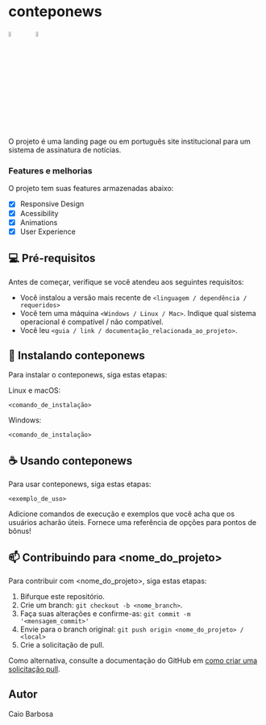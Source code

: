 # conteponews

<img src="https://user-images.githubusercontent.com/54036407/163222010-5e079dc6-e8b3-484c-9d88-7a552de2b2ca.png" style="height: 5%; width: 10%;" alt="image of the project imagem">

<img src="https://user-images.githubusercontent.com/54036407/163222010-5e079dc6-e8b3-484c-9d88-7a552de2b2ca.png" style="height: 5%; width: 10%;" alt="image of the project">


O projeto é uma landing page ou em português site institucional para um sistema de assinatura de notícias.

### Features e melhorias

O projeto tem suas features armazenadas abaixo:

- [x] Responsive Design
- [x] Acessibility
- [x] Animations
- [x] User Experience

## 💻 Pré-requisitos

Antes de começar, verifique se você atendeu aos seguintes requisitos:
<!---Estes são apenas requisitos de exemplo. Adicionar, duplicar ou remover conforme necessário--->
* Você instalou a versão mais recente de `<linguagem / dependência / requeridos>`
* Você tem uma máquina `<Windows / Linux / Mac>`. Indique qual sistema operacional é compatível / não compatível.
* Você leu `<guia / link / documentação_relacionada_ao_projeto>`.

## 🚀 Instalando conteponews

Para instalar o conteponews, siga estas etapas:

Linux e macOS:
```
<comando_de_instalação>
```

Windows:
```
<comando_de_instalação>
```

## ☕ Usando conteponews

Para usar conteponews, siga estas etapas:

```
<exemplo_de_uso>
```

Adicione comandos de execução e exemplos que você acha que os usuários acharão úteis. Fornece uma referência de opções para pontos de bônus!

## 📫 Contribuindo para <nome_do_projeto>
<!---Se o seu README for longo ou se você tiver algum processo ou etapas específicas que deseja que os contribuidores sigam, considere a criação de um arquivo CONTRIBUTING.md separado--->
Para contribuir com <nome_do_projeto>, siga estas etapas:

1. Bifurque este repositório.
2. Crie um branch: `git checkout -b <nome_branch>`.
3. Faça suas alterações e confirme-as: `git commit -m '<mensagem_commit>'`
4. Envie para o branch original: `git push origin <nome_do_projeto> / <local>`
5. Crie a solicitação de pull.

Como alternativa, consulte a documentação do GitHub em [como criar uma solicitação pull](https://help.github.com/en/github/collaborating-with-issues-and-pull-requests/creating-a-pull-request).

## Autor
  
  Caio Barbosa
